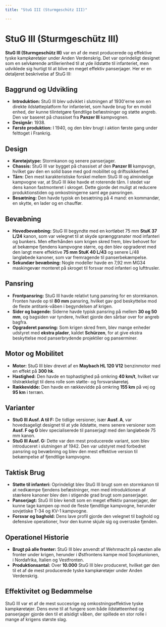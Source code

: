 ```yaml
---
title: "StuG III (Sturmgeschütz III)"

---
```

# StuG III (Sturmgeschütz III)

**StuG III (Sturmgeschütz III)** var en af de mest producerede og effektive tyske kampkøretøjer under Anden Verdenskrig. Det var oprindeligt designet som en selvkørende artillerienhed til at yde ildstøtte til infanteriet, men udviklede sig hurtigt til at blive en meget effektiv panserjager. Her er en detaljeret beskrivelse af StuG III:

## Baggrund og Udvikling

* **Introduktion:** StuG III blev udviklet i slutningen af 1930'erne som en direkte ildstøtteplatform for infanteriet, som havde brug for en mobil enhed, der kunne tilintetgøre fjendtlige befæstninger og støtte angreb. Den var baseret på chassiset fra **Panzer III** kampvognen.  
* **Designår:** 1938\.  
* **Første produktion:** I 1940, og den blev brugt i aktion første gang under felttoget i Frankrig.

## Design

* **Køretøjstype:** Stormkanon og senere panserjager.  
* **Chassis:** StuG III var bygget på chassiset af den **Panzer III** kampvogn, hvilket gav den en solid base med god mobilitet og driftssikkerhed.  
* **Tårn:** Den mest karakteristiske forskel mellem StuG III og almindelige kampvogne var, at StuG III ikke havde et roterende tårn. I stedet var dens kanon fastmonteret i skroget. Dette gjorde det muligt at reducere produktionstiden og omkostningerne samt øge pansringen.  
* **Besætning:** Den havde typisk en besætning på 4 mand: en kommandør, en skytte, en lader og en chauffør.

## Bevæbning

* **Hovedbevæbning:** StuG III begyndte med en kortløbet 75 mm **StuK 37 L/24** kanon, som var velegnet til at skyde sprænggranater mod infanteri og bunkers. Men efterhånden som krigen skred frem, blev behovet for at bekæmpe fjendens kampvogne større, og den blev opgraderet med den langt mere effektive **75 mm StuK 40 L/43** og senere L/48 langløbede kanoner, som var fremragende til panserbekæmpelse.  
* **Sekundær bevæbning:** Nogle modeller havde en 7,92 mm MG34 maskingevær monteret på skroget til forsvar mod infanteri og lufttrusler.

## Pansring

* **Frontpansring:** StuG III havde relativt tung pansring for en stormkanon. Fronten havde op til **80 mm** pansring, hvilket gav god beskyttelse mod de fleste antitank-våben i begyndelsen af krigen.  
* **Sider og bagende:** Siderne havde typisk pansring på mellem **30 og 50 mm**, og bagsiden var tyndere, hvilket gjorde den sårbar over for angreb bagfra.  
* **Opgraderet pansring:** Som krigen skred frem, blev mange enheder udstyret med **ekstra plader**, kaldet **Schürzen**, for at give ekstra beskyttelse mod panserbrydende projektiler og panserminer.

## Motor og Mobilitet

* **Motor:** StuG III blev drevet af en **Maybach HL 120 V12** benzinmotor med en effekt på **300 hk**.  
* **Hastighed:** Den havde en tophastighed på omkring **40 km/t**, hvilket var tilstrækkeligt til dens rolle som støtte- og forsvarskøretøj.  
* **Rækkevidde:** Den havde en rækkevidde på omkring **155 km** på vej og **95 km** i terræn.

## Varianter

* **StuG III Ausf. A til F:** De tidlige versioner, især **Ausf. A**, var hovedsageligt designet til at yde ildstøtte, mens senere versioner som **Ausf. F og G** blev specialiserede til panserjagt med den langløbede 75 mm kanon.  
* **StuG III Ausf. G:** Dette var den mest producerede variant, som blev introduceret i slutningen af 1942\. Den var udstyret med forbedret pansring og bevæbning og blev den mest effektive version til bekæmpelse af fjendtlige kampvogne.

## Taktisk Brug

* **Støtte til infanteri:** Oprindeligt blev StuG III brugt som en stormkanon til at nedkæmpe fjendens befæstninger, men med introduktionen af stærkere kanoner blev den i stigende grad brugt som panserjager.  
* **Panserjagt:** StuG III blev kendt som en meget effektiv panserjager, der kunne tage kampen op mod de fleste fjendtlige kampvogne, herunder sovjetiske T-34 og KV-1 kampvogne.  
* **Forsvar og baghold:** Dens lave profil gjorde den velegnet til baghold og defensive operationer, hvor den kunne skjule sig og overraske fjenden.

## Operationel Historie

* **Brugt på alle fronter:** StuG III blev anvendt af Wehrmacht på næsten alle fronter under krigen, herunder i Østfrontens kampe mod Sovjetunionen, i Nordafrika, Italien og Vestfronten.  
* **Produktionsantal:** Over **10.000** StuG III blev produceret, hvilket gør den til et af de mest producerede tyske kampkøretøjer under Anden Verdenskrig.

## Effektivitet og Bedømmelse

StuG III var et af de mest succesrige og omkostningseffektive tyske kampkøretøjer. Dens evne til at fungere som både ildstøtteenhed og panserjager gjorde den til et alsidigt våben, der spillede en stor rolle i mange af krigens største slag.